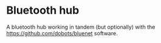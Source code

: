 # Bluetooth hub

A bluetooth hub working in tandem (but optionally) with the https://github.com/dobots/bluenet software.


